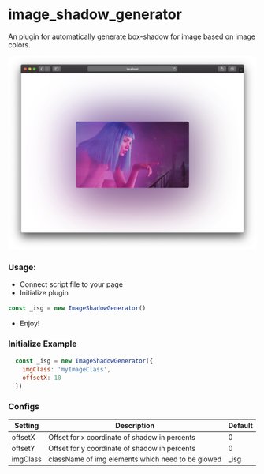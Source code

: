 # image_shadow_generator
An plugin for automatically generate box-shadow for image based on image colors.

![Demo image](https://raw.githubusercontent.com/DSlike/image_shadow_generator/master/demo.png "Example image")

### Usage:
 - Connect script file to your page
 - Initialize plugin
 ```javascript  
 const _isg = new ImageShadowGenerator()
 ```
 - Enjoy!

### Initialize Example
```javascript
  const _isg = new ImageShadowGenerator({
    imgClass: 'myImageClass',
    offsetX: 10
  })
```

### Configs

| Setting | Description | Default |
---|---|---|
offsetX| Offset for x coordinate of shadow in percents | 0 |
offsetY| Offset for y coordinate of shadow in percents | 0 |
imgClass | className of img elements which need to be glowed | _isg |
